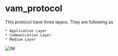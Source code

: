 # vam_protocol

This protocol have three layers. They are following as

    * Application Layer
    * Communication Layer
    * Medium Layer

![IM](https://github.com/a-ru-l-ku-ma-r/vam_protocol/assets/132215718/8891b546-2598-4c84-8845-e90ac75d5f76)
